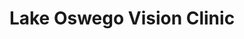 ---
title: "Lake Oswego Vision Clinic"
url: /lake-oswego/lake-oswego-vision-clinic/
shop: optician
---